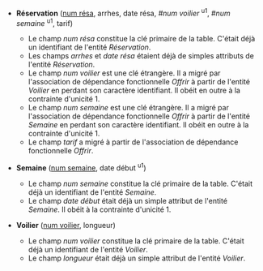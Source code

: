 <!-- Generated by Mocodo 4.0.2 -->

- **Réservation** (<ins>num résa</ins>, arrhes, date résa, _#num voilier_ <sup>u1</sup>, _#num semaine_ <sup>u1</sup>, tarif)
  - Le champ _num résa_ constitue la clé primaire de la table. C'était déjà un identifiant de l'entité _Réservation_.
  - Les champs _arrhes_ et _date résa_ étaient déjà de simples attributs de l'entité _Réservation_.
  - Le champ _num voilier_ est une clé étrangère. Il a migré par l'association de dépendance fonctionnelle _Offrir_ à partir de l'entité _Voilier_ en perdant son caractère identifiant. Il obéit en outre à la contrainte d'unicité 1.
  - Le champ _num semaine_ est une clé étrangère. Il a migré par l'association de dépendance fonctionnelle _Offrir_ à partir de l'entité _Semaine_ en perdant son caractère identifiant. Il obéit en outre à la contrainte d'unicité 1.
  - Le champ _tarif_ a migré à partir de l'association de dépendance fonctionnelle _Offrir_.

- **Semaine** (<ins>num semaine</ins>, date début <sup>u1</sup>)
  - Le champ _num semaine_ constitue la clé primaire de la table. C'était déjà un identifiant de l'entité _Semaine_.
  - Le champ _date début_ était déjà un simple attribut de l'entité _Semaine_. Il obéit à la contrainte d'unicité 1.

- **Voilier** (<ins>num voilier</ins>, longueur)
  - Le champ _num voilier_ constitue la clé primaire de la table. C'était déjà un identifiant de l'entité _Voilier_.
  - Le champ _longueur_ était déjà un simple attribut de l'entité _Voilier_.
